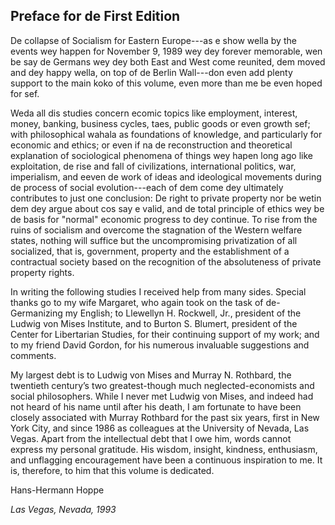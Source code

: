 ## Preface for de First Edition

De collapse of Socialism for Eastern Europe\---as e show wella by the events wey happen for November 9, 1989 wey dey forever memorable, wen be say de Germans wey dey both East and West come reunited, dem moved and dey happy wella, on top of de Berlin Wall\---don even add plenty support to the main koko of this volume, even more than me be even hoped for sef.

Weda all dis studies concern ecomic topics like employment, interest, money, banking, business cycles, taes, public goods or even growth sef; with philosophical wahala as foundations of knowledge, and particularly for economic and ethics; or even if na de reconstruction and theoretical explanation of sociological phenomena of things wey hapen long ago like exploitation, de rise and fall of civilizations, international politics, war, imperialism, and eeven de work of ideas and ideological movements during de process of social evolution\---each of dem come dey ultimately contributes to just one conclusion: De right to private property nor be wetin dem dey argue about cos say e valid, and de total principle of ethics wey be de basis for "normal" economic progress to dey continue. To rise from the ruins of socialism and overcome the stagnation of the Western welfare states, nothing will suffice but the uncompromising privatization of all socialized, that is, government, property and the establishment of a contractual society based on the recognition of the absoluteness of private property rights.

In writing the following studies I received help from many sides. Special thanks go to my wife Margaret, who again took on the task of de-Germanizing my English; to Llewellyn H. Rockwell, Jr., president of the Ludwig von Mises Institute, and to Burton S. Blumert, president of the Center for Libertarian Studies, for their continuing support of my work; and to my friend David Gordon, for his numerous invaluable suggestions and comments.

My largest debt is to Ludwig von Mises and Murray N. Rothbard, the twentieth century’s two greatest-though much neglected-economists and social philosophers. While I never met Ludwig von Mises, and indeed had not heard of his name until after his death, I am fortunate to have been closely associated with Murray Rothbard for the past six years, first in New York City, and since 1986 as colleagues at the University of Nevada, Las Vegas. Apart from the intellectual debt that I owe him, words cannot express my personal gratitude. His wisdom, insight, kindness, enthusiasm, and unflagging encouragement have been a continuous inspiration to me. It is, therefore, to him that this volume is dedicated.

Hans-Hermann Hoppe

*Las Vegas, Nevada, 1993*